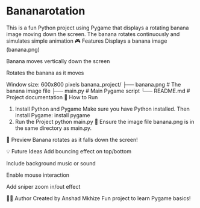 # Bananarotation
This is a fun Python project using Pygame that displays a rotating banana image moving down the screen. The banana rotates continuously and simulates simple animation
🎮 Features
Displays a banana image (banana.png)

Banana moves vertically down the screen

Rotates the banana as it moves

Window size: 600x800 pixels
banana_project/
├── banana.png         # The banana image file
├── main.py            # Main Pygame script
└── README.md          # Project documentation
🚀 How to Run
1. Install Python and Pygame
Make sure you have Python installed. Then install Pygame:
install pygame
2. Run the Project
python main.py
📝 Ensure the image file banana.png is in the same directory as main.py.

📸 Preview
Banana rotates as it falls down the screen!


💡 Future Ideas
Add bouncing effect on top/bottom

Include background music or sound

Enable mouse interaction

Add sniper zoom in/out effect

🧑‍💻 Author
Created by Anshad Mkhize
Fun project to learn Pygame basics!
